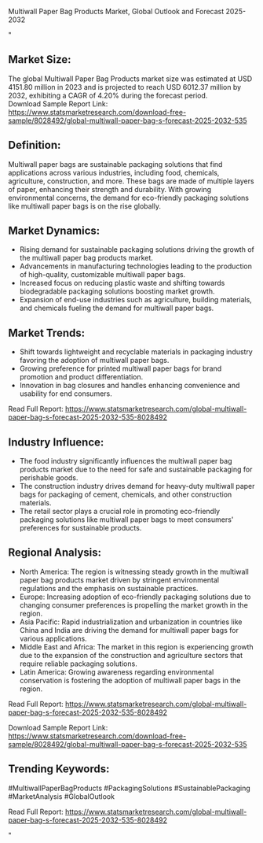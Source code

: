 Multiwall Paper Bag Products Market, Global Outlook and Forecast 2025-2032

"<h2>Market Size:</h2>
<p>The global Multiwall Paper Bag Products market size was estimated at USD 4151.80 million in 2023 and is projected to reach USD 6012.37 million by 2032, exhibiting a CAGR of 4.20% during the forecast period.<br>
Download Sample Report Link: <a href='https://www.statsmarketresearch.com/download-free-sample/8028492/global-multiwall-paper-bag-s-forecast-2025-2032-535'>https://www.statsmarketresearch.com/download-free-sample/8028492/global-multiwall-paper-bag-s-forecast-2025-2032-535</a></p>

<h2>Definition:</h2>
<p>Multiwall paper bags are sustainable packaging solutions that find applications across various industries, including food, chemicals, agriculture, construction, and more. These bags are made of multiple layers of paper, enhancing their strength and durability. With growing environmental concerns, the demand for eco-friendly packaging solutions like multiwall paper bags is on the rise globally.</p>

<h2>Market Dynamics:</h2>
<ul>
  <li>Rising demand for sustainable packaging solutions driving the growth of the multiwall paper bag products market.</li>
  <li>Advancements in manufacturing technologies leading to the production of high-quality, customizable multiwall paper bags.</li>
  <li>Increased focus on reducing plastic waste and shifting towards biodegradable packaging solutions boosting market growth.</li>
  <li>Expansion of end-use industries such as agriculture, building materials, and chemicals fueling the demand for multiwall paper bags.</li>
</ul>

<h2>Market Trends:</h2>
<ul>
  <li>Shift towards lightweight and recyclable materials in packaging industry favoring the adoption of multiwall paper bags.</li>
  <li>Growing preference for printed multiwall paper bags for brand promotion and product differentiation.</li>
  <li>Innovation in bag closures and handles enhancing convenience and usability for end consumers.</li>
</ul>
<p>Read Full Report: <a href='https://www.statsmarketresearch.com/global-multiwall-paper-bag-s-forecast-2025-2032-535-8028492'>https://www.statsmarketresearch.com/global-multiwall-paper-bag-s-forecast-2025-2032-535-8028492</a></p>

<h2>Industry Influence:</h2>
<ul>
  <li>The food industry significantly influences the multiwall paper bag products market due to the need for safe and sustainable packaging for perishable goods.</li>
  <li>The construction industry drives demand for heavy-duty multiwall paper bags for packaging of cement, chemicals, and other construction materials.</li>
  <li>The retail sector plays a crucial role in promoting eco-friendly packaging solutions like multiwall paper bags to meet consumers' preferences for sustainable products.</li>
</ul>

<h2>Regional Analysis:</h2>
<ul>
  <li>North America: The region is witnessing steady growth in the multiwall paper bag products market driven by stringent environmental regulations and the emphasis on sustainable practices.</li>
  <li>Europe: Increasing adoption of eco-friendly packaging solutions due to changing consumer preferences is propelling the market growth in the region.</li>
  <li>Asia Pacific: Rapid industrialization and urbanization in countries like China and India are driving the demand for multiwall paper bags for various applications.</li>
  <li>Middle East and Africa: The market in this region is experiencing growth due to the expansion of the construction and agriculture sectors that require reliable packaging solutions.</li>
  <li>Latin America: Growing awareness regarding environmental conservation is fostering the adoption of multiwall paper bags in the region.</li>
</ul>
<p>Read Full Report: <a href='https://www.statsmarketresearch.com/global-multiwall-paper-bag-s-forecast-2025-2032-535-8028492'>https://www.statsmarketresearch.com/global-multiwall-paper-bag-s-forecast-2025-2032-535-8028492</a></p>

<p>Download Sample Report Link: <a href='https://www.statsmarketresearch.com/download-free-sample/8028492/global-multiwall-paper-bag-s-forecast-2025-2032-535'>https://www.statsmarketresearch.com/download-free-sample/8028492/global-multiwall-paper-bag-s-forecast-2025-2032-535</a></p>
<h2>Trending Keywords:</h2>
#MultiwallPaperBagProducts #PackagingSolutions #SustainablePackaging #MarketAnalysis #GlobalOutlook

<p>Read Full Report: <a href='https://www.statsmarketresearch.com/global-multiwall-paper-bag-s-forecast-2025-2032-535-8028492'>https://www.statsmarketresearch.com/global-multiwall-paper-bag-s-forecast-2025-2032-535-8028492</a></p>"
